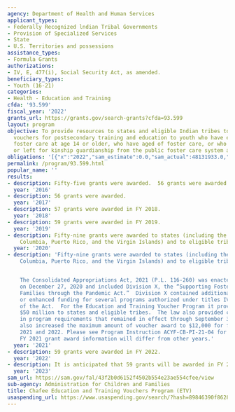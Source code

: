 ```yaml
---
agency: Department of Health and Human Services
applicant_types:
- Federally Recognized lndian Tribal Governments
- Provision of Specialized Services
- State
- U.S. Territories and possessions
assistance_types:
- Formula Grants
authorizations:
- IV, E, 477(i), Social Security Act, as amended.
beneficiary_types:
- Youth (16-21)
categories:
- Health - Education and Training
cfda: '93.599'
fiscal_year: '2022'
grants_url: https://grants.gov/search-grants?cfda=93.599
layout: program
objective: To provide resources to states and eligible Indian tribes to make available
  vouchers for postsecondary training and education to youth who have experienced
  foster care at age 14 or older, who have aged of foster care, or who have been adopted
  or left for kinship guardianship from the public foster care system after age 16.
obligations: '[{"x":"2022","sam_estimate":0.0,"sam_actual":48131933.0,"usa_spending_actual":42299199.56},{"x":"2023","sam_estimate":43593145.0,"sam_actual":0.0,"usa_spending_actual":40473113.17},{"x":"2024","sam_estimate":43593145.0,"sam_actual":0.0,"usa_spending_actual":42866361.56}]'
permalink: /program/93.599.html
popular_name: ''
results:
- description: Fifty-five grants were awarded.  56 grants were awarded
  year: '2016'
- description: 56 grants were awarded.
  year: '2017'
- description: 57 grants were awarded in FY 2018.
  year: '2018'
- description: 59 grants were awarded in FY 2019.
  year: '2019'
- description: Fifty-nine grants were awarded to states (including the District of
    Columbia, Puerto Rico, and the Virgin Islands) and to eligible tribes.
  year: '2020'
- description: 'Fifty-nine grants were awarded to states (including the District of
    Columbia, Puerto Rico, and the Virgin Islands) and to eligible tribes.


    The Consolidated Appropriations Act, 2021 (P.L. 116-260) was enacted into law
    on December 27, 2020 and included Division X, the “Supporting Foster Youth and
    Families through the Pandemic Act.”  Division X contained additional, supplemental
    or enhanced funding for several programs authorized under titles IV-B and IV-E
    of the Act.  For the Education and Training Voucher Program it provided an additional
    $50 million to states and eligible tribes.  The law also provided certain flexibilities
    in program requirements that remained in effect through September 30, 2021.  It
    also increased the maximum amount of voucher award to $12,000 for fiscal years
    2021 and 2022. Please see Program Instruction ACYF-CB-PI-21-04 for more information.  Therefore,
    FY 2021 grant award information will differ from other years.'
  year: '2021'
- description: 59 grants were awarded in FY 2022.
  year: '2022'
- description: It is anticipated that 59 grants will be awarded in FY 2023.
  year: '2023'
sam_url: https://sam.gov/fal/43f2b0d6152f4502b554e23ae554cfee/view
sub-agency: Administration for Children and Families
title: Chafee Education and Training Vouchers Program (ETV)
usaspending_url: https://www.usaspending.gov/search/?hash=89846390f862846eca2e9f7e2d1fc538
---
```

